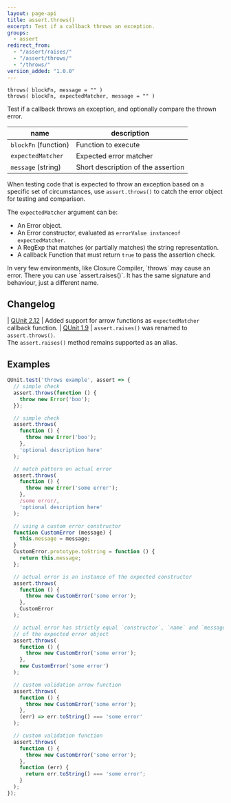 ```yaml
---
layout: page-api
title: assert.throws()
excerpt: Test if a callback throws an exception.
groups:
  - assert
redirect_from:
  - "/assert/raises/"
  - "/assert/throws/"
  - "/throws/"
version_added: "1.0.0"
---
```


`throws( blockFn, message = "" )`<br>
`throws( blockFn, expectedMatcher, message = "" )`

Test if a callback throws an exception, and optionally compare the thrown error.

| name | description |
|------|-------------|
| `blockFn` (function) | Function to execute |
| `expectedMatcher` | Expected error matcher |
| `message` (string) | Short description of the assertion |

When testing code that is expected to throw an exception based on a specific set of circumstances, use `assert.throws()` to catch the error object for testing and comparison.

The `expectedMatcher` argument can be:

* An Error object.
* An Error constructor, evaluated as `errorValue instanceof expectedMatcher`.
* A RegExp that matches (or partially matches) the string representation.
* A callback Function that must return `true` to pass the assertion check.

<p class="note" markdown="1">In very few environments, like Closure Compiler, `throws` may cause an error. There you can use `assert.raises()`. It has the same signature and behaviour, just a different name.</p>

## Changelog

| [QUnit 2.12](https://github.com/qunitjs/qunit/releases/tag/2.12.0) | Added support for arrow functions as `expectedMatcher` callback function.
| [QUnit 1.9](https://github.com/qunitjs/qunit/releases/tag/v1.9.0) | `assert.raises()` was renamed to `assert.throws()`.<br>The `assert.raises()` method remains supported as an alias.

## Examples

```js
QUnit.test('throws example', assert => {
  // simple check
  assert.throws(function () {
    throw new Error('boo');
  });

  // simple check
  assert.throws(
    function () {
      throw new Error('boo');
    },
    'optional description here'
  );

  // match pattern on actual error
  assert.throws(
    function () {
      throw new Error('some error');
    },
    /some error/,
    'optional description here'
  );

  // using a custom error constructor
  function CustomError (message) {
    this.message = message;
  }
  CustomError.prototype.toString = function () {
    return this.message;
  };

  // actual error is an instance of the expected constructor
  assert.throws(
    function () {
      throw new CustomError('some error');
    },
    CustomError
  );

  // actual error has strictly equal `constructor`, `name` and `message` properties
  // of the expected error object
  assert.throws(
    function () {
      throw new CustomError('some error');
    },
    new CustomError('some error')
  );

  // custom validation arrow function
  assert.throws(
    function () {
      throw new CustomError('some error');
    },
    (err) => err.toString() === 'some error'
  );

  // custom validation function
  assert.throws(
    function () {
      throw new CustomError('some error');
    },
    function (err) {
      return err.toString() === 'some error';
    }
  );
});
```
